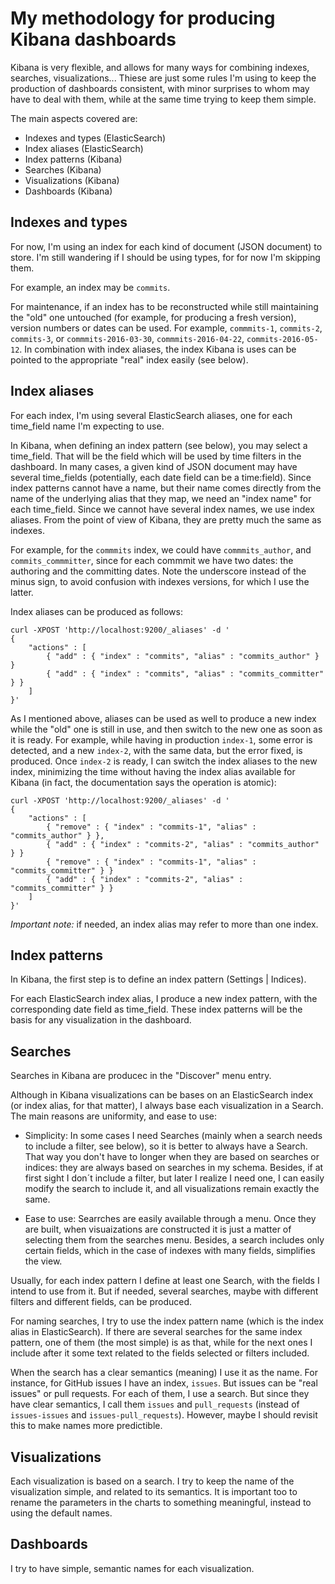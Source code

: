 # My methodology for producing Kibana dashboards

Kibana is very flexible, and allows for many ways for combining indexes, searches, visualizations... Thiese are just some rules I'm using to keep the production of dashboards consistent, with minor surprises to whom may have to deal with them, while at the same time trying to keep them simple.

The main aspects covered are:

* Indexes and types (ElasticSearch)
* Index aliases (ElasticSearch)
* Index patterns (Kibana)
* Searches (Kibana)
* Visualizations (Kibana)
* Dashboards (Kibana)

## Indexes and types

For now, I'm using an index for each kind of document (JSON document) to store. I'm still wandering if I should be using types, for for now I'm skipping them.

For example, an index may be `commits`.

For maintenance, if an index has to be reconstructed while still maintaining the "old" one untouched (for example, for producing a fresh version), version numbers or dates can be used. For example, `commmits-1`, `commits-2`, `commits-3`, or `commmits-2016-03-30`, `commmits-2016-04-22`, `commits-2016-05-12`. In combination with index aliases, the index Kibana is uses can be pointed to the appropriate "real" index easily (see below).

## Index aliases

For each index, I'm using several ElasticSearch aliases, one for each time_field name I'm expecting to use.

In Kibana, when defining an index pattern (see below), you may select a time_field. That will be the field which will be used by time filters in the dashboard. In many cases, a given kind of JSON document may have several time_fields (potentially, each date field can be a time:field). Since index patterns cannot have a name, but their name comes directly from the name of the underlying alias that they map, we need an "index name" for each time_field. Since we cannot have several index names, we use index aliases. From the point of view of Kibana, they are pretty much the same as indexes.

For example, for the `commmits` index, we could have `commmits_author`, and `commits_commmitter`, since for each commmit we have two dates: the authoring and the committing dates. Note the underscore instead of the minus sign, to avoid confusion with indexes versions, for which I use the latter.

Index aliases can be produced as follows:

```
curl -XPOST 'http://localhost:9200/_aliases' -d '
{
    "actions" : [
        { "add" : { "index" : "commits", "alias" : "commits_author" } }
        { "add" : { "index" : "commits", "alias" : "commits_committer" } }
    ]
}'
```

As I mentioned above, aliases can be used as well to produce a new index while the "old" one is still in use, and then switch to the new one as soon as it is ready. For example, while having in production `index-1`, some error is detected, and a new `index-2`, with the same data, but the error fixed, is produced. Once `index-2` is ready, I can switch the index aliases to the new index, minimizing the time without having the index alias available for Kibana (in fact, the documentation says the operation is atomic):

```
curl -XPOST 'http://localhost:9200/_aliases' -d '
{
    "actions" : [
        { "remove" : { "index" : "commits-1", "alias" : "commits_author" } },
        { "add" : { "index" : "commits-2", "alias" : "commits_author" } }
        { "remove" : { "index" : "commits-1", "alias" : "commits_committer" } }
        { "add" : { "index" : "commits-2", "alias" : "commits_committer" } }
    ]
}'
```

*Important note:* if needed, an index alias may refer to more than one index.

## Index patterns

In Kibana, the first step is to define an index pattern (Settings | Indices).

For each ElasticSearch index alias, I produce a new index pattern, with the corresponding date field as time_field. These index patterns will be the basis for any visualization in the dashboard.

## Searches

Searches in Kibana are producec in the "Discover" menu entry.

Although in Kibana visualizations can be bases on an ElasticSearch index (or index alias, for that matter), I always base each visualization in a Search. The main reasons are uniformity, and ease to use:

* Simplicity: In some cases I need Searches (mainly when a search needs to include a filter, see below), so it is better to always have a Search. That way you don't have to longer when they are based on searches or indices: they are always based on searches in my schema. Besides, if at first sight I don´t include a filter, but later I realize I need one, I can easily modify the search to include it, and all visualizations remain exactly the same.

* Ease to use: Searrches are easily available through a menu. Once they are built, when visuaizations are constructed it is just a matter of selecting them from the searches menu. Besides, a search includes only certain fields, which in the case of indexes with many fields, simplifies the view.

Usually, for each index pattern I define at least one Search, with the fields I intend to use from it. But if needed, several searches, maybe with different filters and different fields, can be produced.

For naming searches, I try to use the index pattern name (which is the index alias in ElasticSearch). If there are several searches for the same index pattern, one of them (the most simple) is as that, while for the next ones I include after it some text related to the fields selected or filters included.

When the search has a clear semantics (meaning) I use it as the name. For instance, for GitHub issues I have an index, `issues`. But issues can be "real issues" or pull requests. For each of them, I use a search. But since they have clear semantics, I call them `issues` and `pull_requests` (instead of `issues-issues` and `issues-pull_requests`). However, maybe I should revisit this to make names more predictible.

## Visualizations

Each visualization is based on a search. I try to keep the name of the visualization simple, and related to its semantics. It is important too to rename the parameters in the charts to something meaningful, instead to using the default names.

## Dashboards

I try to have simple, semantic names for each visualization.
